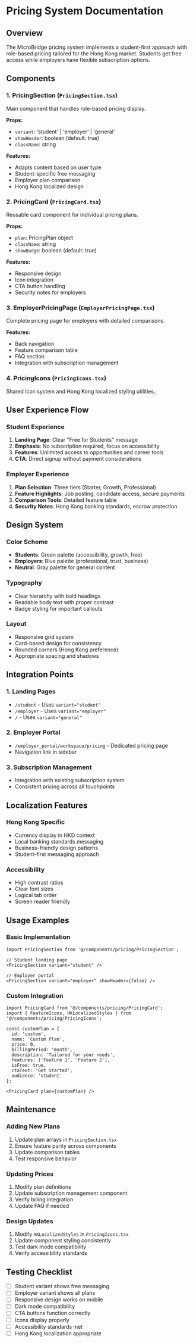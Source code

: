 # Pricing System Documentation

## Overview

The MicroBridge pricing system implements a student-first approach with role-based pricing tailored for the Hong Kong market. Students get free access while employers have flexible subscription options.

## Components

### 1. PricingSection (`PricingSection.tsx`)
Main component that handles role-based pricing display.

**Props:**
- `variant`: 'student' | 'employer' | 'general'
- `showHeader`: boolean (default: true)
- `className`: string

**Features:**
- Adapts content based on user type
- Student-specific free messaging
- Employer plan comparison
- Hong Kong localized design

### 2. PricingCard (`PricingCard.tsx`)
Reusable card component for individual pricing plans.

**Props:**
- `plan`: PricingPlan object
- `className`: string
- `showBadge`: boolean (default: true)

**Features:**
- Responsive design
- Icon integration
- CTA button handling
- Security notes for employers

### 3. EmployerPricingPage (`EmployerPricingPage.tsx`)
Complete pricing page for employers with detailed comparisons.

**Features:**
- Back navigation
- Feature comparison table
- FAQ section
- Integration with subscription management

### 4. PricingIcons (`PricingIcons.tsx`)
Shared icon system and Hong Kong localized styling utilities.

## User Experience Flow

### Student Experience
1. **Landing Page**: Clear "Free for Students" message
2. **Emphasis**: No subscription required, focus on accessibility
3. **Features**: Unlimited access to opportunities and career tools
4. **CTA**: Direct signup without payment considerations

### Employer Experience
1. **Plan Selection**: Three tiers (Starter, Growth, Professional)
2. **Feature Highlights**: Job posting, candidate access, secure payments
3. **Comparison Tools**: Detailed feature table
4. **Security Notes**: Hong Kong banking standards, escrow protection

## Design System

### Color Scheme
- **Students**: Green palette (accessibility, growth, free)
- **Employers**: Blue palette (professional, trust, business)
- **Neutral**: Gray palette for general content

### Typography
- Clear hierarchy with bold headings
- Readable body text with proper contrast
- Badge styling for important callouts

### Layout
- Responsive grid system
- Card-based design for consistency
- Rounded corners (Hong Kong preference)
- Appropriate spacing and shadows

## Integration Points

### 1. Landing Pages
- `/student` - Uses `variant="student"`
- `/employer` - Uses `variant="employer"`
- `/` - Uses `variant="general"`

### 2. Employer Portal
- `/employer_portal/workspace/pricing` - Dedicated pricing page
- Navigation link in sidebar

### 3. Subscription Management
- Integration with existing subscription system
- Consistent pricing across all touchpoints

## Localization Features

### Hong Kong Specific
- Currency display in HKD context
- Local banking standards messaging
- Business-friendly design patterns
- Student-first messaging approach

### Accessibility
- High contrast ratios
- Clear font sizes
- Logical tab order
- Screen reader friendly

## Usage Examples

### Basic Implementation
```tsx
import PricingSection from '@/components/pricing/PricingSection';

// Student landing page
<PricingSection variant="student" />

// Employer portal
<PricingSection variant="employer" showHeader={false} />
```

### Custom Integration
```tsx
import PricingCard from '@/components/pricing/PricingCard';
import { FeatureIcons, HKLocalizedStyles } from '@/components/pricing/PricingIcons';

const customPlan = {
  id: 'custom',
  name: 'Custom Plan',
  price: 0,
  billingPeriod: 'month',
  description: 'Tailored for your needs',
  features: ['Feature 1', 'Feature 2'],
  isFree: true,
  ctaText: 'Get Started',
  audience: 'student'
};

<PricingCard plan={customPlan} />
```

## Maintenance

### Adding New Plans
1. Update plan arrays in `PricingSection.tsx`
2. Ensure feature parity across components
3. Update comparison tables
4. Test responsive behavior

### Updating Prices
1. Modify plan definitions
2. Update subscription management component
3. Verify billing integration
4. Update FAQ if needed

### Design Updates
1. Modify `HKLocalizedStyles` in `PricingIcons.tsx`
2. Update component styling consistently
3. Test dark mode compatibility
4. Verify accessibility standards

## Testing Checklist

- [ ] Student variant shows free messaging
- [ ] Employer variant shows all plans
- [ ] Responsive design works on mobile
- [ ] Dark mode compatibility
- [ ] CTA buttons function correctly
- [ ] Icons display properly
- [ ] Accessibility standards met
- [ ] Hong Kong localization appropriate
